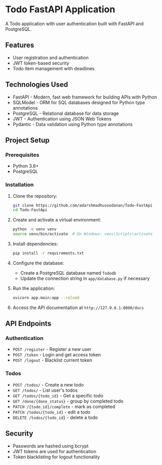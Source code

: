 # Todo FastAPI Application

A Todo application with user authentication built with FastAPI and PostgreSQL.

## Features

- User registration and authentication
- JWT token-based security
- Todo item management with deadlines

## Technologies Used

- FastAPI - Modern, fast web framework for building APIs with Python
- SQLModel - ORM for SQL databases designed for Python type annotations
- PostgreSQL - Relational database for data storage
- JWT - Authentication using JSON Web Tokens
- Pydantic - Data validation using Python type annotations

## Project Setup

### Prerequisites

- Python 3.8+
- PostgreSQL

### Installation

1. Clone the repository:
   ```bash
   git clone https://github.com/adarshmadhusoodanan/Todo-FastApi
   cd Todo-FastApi
   ```

2. Create and activate a virtual environment:
   ```bash
   python -m venv venv
   source venv/bin/activate  # On Windows: venv\Scripts\activate
   ```

3. Install dependencies:
   ```bash
   pip install -r requirements.txt
   ```

4. Configure the database:
   - Create a PostgreSQL database named `Tododb`
   - Update the connection string in `app/database.py` if necessary

5. Run the application:
   ```bash
   uvicorn app.main:app --reload
   ```

6. Access the API documentation at `http://127.0.0.1:8000/docs`

## API Endpoints

### Authentication

- `POST /register` - Register a new user
- `POST /token` - Login and get access token
- `POST /logout` - Blacklist current token

### Todos

- `POST /todos/` - Create a new todo
- `GET /todos/` - List user's todos
- `GET /todos/{todo_id}` - Get a specific todo
- `GET /done/{done_status}` - group by completed todo
- `PATCH /{todo_id}/complete` - mark as completed
- `PATCH /todos/{todo_id}` - edit a todo
- `DELETE /todos/{todo_id}` - delete a todo


## Security

- Passwords are hashed using bcrypt
- JWT tokens are used for authentication
- Token blacklisting for logout functionality